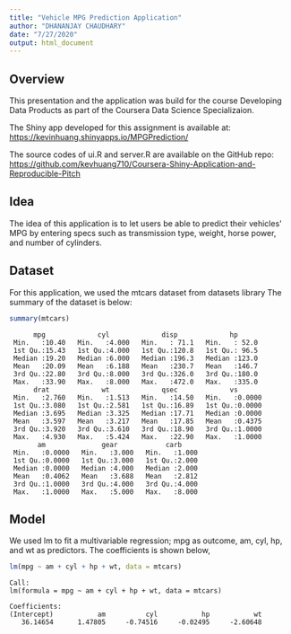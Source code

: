 ```yaml
---
title: "Vehicle MPG Prediction Application"
author: "DHANANJAY CHAUDHARY"
date: "7/27/2020"
output: html_document
---
```


## **Overview**

This presentation and the application was build for the course Developing Data Products as part of the Coursera Data Science Specializaion.

The Shiny app developed for this assignment is available at: https://kevinhuang.shinyapps.io/MPGPrediction/

The source codes of ui.R and server.R are available on the GitHub repo: https://github.com/kevhuang710/Coursera-Shiny-Application-and-Reproducible-Pitch

## **Idea**

The idea of this application is to let users be able to predict their vehicles' MPG by entering specs such as transmission type, weight, horse power, and number of cylinders.

## **Dataset**

For this application, we used the mtcars dataset from datasets library The summary of the dataset is below:

```R
summary(mtcars)
```


          mpg             cyl             disp             hp       
     Min.   :10.40   Min.   :4.000   Min.   : 71.1   Min.   : 52.0  
     1st Qu.:15.43   1st Qu.:4.000   1st Qu.:120.8   1st Qu.: 96.5  
     Median :19.20   Median :6.000   Median :196.3   Median :123.0  
     Mean   :20.09   Mean   :6.188   Mean   :230.7   Mean   :146.7  
     3rd Qu.:22.80   3rd Qu.:8.000   3rd Qu.:326.0   3rd Qu.:180.0  
     Max.   :33.90   Max.   :8.000   Max.   :472.0   Max.   :335.0  
          drat             wt             qsec             vs        
     Min.   :2.760   Min.   :1.513   Min.   :14.50   Min.   :0.0000  
     1st Qu.:3.080   1st Qu.:2.581   1st Qu.:16.89   1st Qu.:0.0000  
     Median :3.695   Median :3.325   Median :17.71   Median :0.0000  
     Mean   :3.597   Mean   :3.217   Mean   :17.85   Mean   :0.4375  
     3rd Qu.:3.920   3rd Qu.:3.610   3rd Qu.:18.90   3rd Qu.:1.0000  
     Max.   :4.930   Max.   :5.424   Max.   :22.90   Max.   :1.0000  
           am              gear            carb      
     Min.   :0.0000   Min.   :3.000   Min.   :1.000  
     1st Qu.:0.0000   1st Qu.:3.000   1st Qu.:2.000  
     Median :0.0000   Median :4.000   Median :2.000  
     Mean   :0.4062   Mean   :3.688   Mean   :2.812  
     3rd Qu.:1.0000   3rd Qu.:4.000   3rd Qu.:4.000  
     Max.   :1.0000   Max.   :5.000   Max.   :8.000  

## **Model**

We used lm to fit a multivariable regression; mpg as outcome, am, cyl, hp, and wt as predictors. The coefficients is shown below,

```R
lm(mpg ~ am + cyl + hp + wt, data = mtcars)
```


    
    Call:
    lm(formula = mpg ~ am + cyl + hp + wt, data = mtcars)
    
    Coefficients:
    (Intercept)           am          cyl           hp           wt  
       36.14654      1.47805     -0.74516     -0.02495     -2.60648  
    



```R

```
